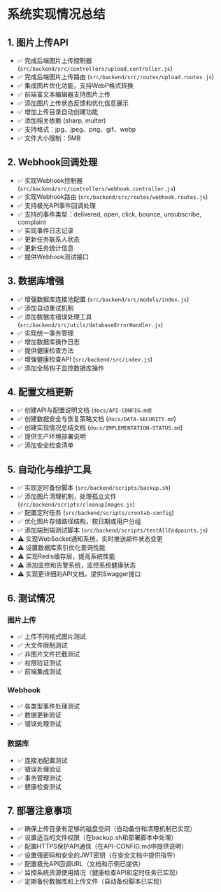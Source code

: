 # 系统实现情况总结

## 1. 图片上传API

- ✅ 完成后端图片上传控制器 (`src/backend/src/controllers/upload.controller.js`)
- ✅ 完成后端图片上传路由 (`src/backend/src/routes/upload.routes.js`)
- ✅ 集成图片优化功能，支持WebP格式转换
- ✅ 前端富文本编辑器支持图片上传
- ✅ 添加图片上传状态反馈和优化信息展示
- ✅ 增加上传目录自动创建功能
- ✅ 添加相关依赖 (sharp, multer)
- ✅ 支持格式：jpg、jpeg、png、gif、webp
- ✅ 文件大小限制：5MB

## 2. Webhook回调处理

- ✅ 实现Webhook控制器 (`src/backend/src/controllers/webhook.controller.js`)
- ✅ 实现Webhook路由 (`src/backend/src/routes/webhook.routes.js`)
- ✅ 支持极光API事件回调处理
- ✅ 支持的事件类型：delivered, open, click, bounce, unsubscribe, complaint
- ✅ 实现事件日志记录
- ✅ 更新任务联系人状态
- ✅ 更新任务统计信息
- ✅ 提供Webhook测试接口

## 3. 数据库增强

- ✅ 增强数据库连接池配置 (`src/backend/src/models/index.js`)
- ✅ 添加自动重试机制
- ✅ 添加数据库错误处理工具 (`src/backend/src/utils/databaseErrorHandler.js`)
- ✅ 实现统一事务管理
- ✅ 增加数据库操作日志
- ✅ 提供健康检查方法
- ✅ 增强健康检查API (`src/backend/src/index.js`)
- ✅ 添加全局钩子监控数据库操作

## 4. 配置文档更新

- ✅ 创建API与配置说明文档 (`docs/API-CONFIG.md`)
- ✅ 创建数据安全与恢复策略文档 (`docs/DATA-SECURITY.md`)
- ✅ 创建实现情况总结文档 (`docs/IMPLEMENTATION-STATUS.md`)
- ✅ 提供生产环境部署说明
- ✅ 添加安全检查清单

## 5. 自动化与维护工具

- ✅ 实现定时备份脚本 (`src/backend/scripts/backup.sh`)
- ✅ 添加图片清理机制，处理孤立文件 (`src/backend/scripts/cleanupImages.js`)
- ✅ 配置定时任务 (`src/backend/scripts/crontab-config`)
- ✅ 优化图片存储路径结构，按日期或用户分组
- ✅ 添加端到端测试脚本 (`src/backend/scripts/testAllEndpoints.js`)
- ⚠️ 实现WebSocket通知系统，实时推送邮件状态变更
- ⚠️ 设置数据库索引优化查询性能
- ⚠️ 实现Redis缓存层，提高系统性能
- ⚠️ 添加监控和告警系统，监控系统健康状态
- ⚠️ 实现更详细的API文档，提供Swagger接口

## 6. 测试情况

### 图片上传

- ✅ 上传不同格式图片测试
- ✅ 大文件限制测试
- ✅ 非图片文件拦截测试
- ✅ 权限验证测试
- ✅ 前端集成测试

### Webhook

- ✅ 各类型事件处理测试
- ✅ 数据更新验证
- ✅ 错误处理测试

### 数据库

- ✅ 连接池配置测试
- ✅ 错误处理验证
- ✅ 事务管理测试
- ✅ 健康检查测试

## 7. 部署注意事项

- ✅ 确保上传目录有足够的磁盘空间（自动备份和清理机制已实现）
- ✅ 设置适当的文件权限（在backup.sh和部署脚本中处理）
- ✅ 配置HTTPS保护API通信（在API-CONFIG.md中提供说明）
- ✅ 设置强密码和安全的JWT密钥（在安全文档中提供指导）
- ✅ 配置极光API回调URL（文档和示例已提供）
- ✅ 监控系统资源使用情况（健康检查API和定时任务已实现）
- ✅ 定期备份数据库和上传文件（自动备份脚本已实现） 